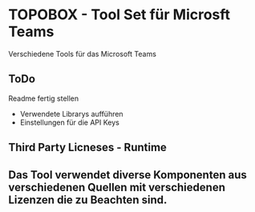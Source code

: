 # TOPOBOX - Tool Set für Microsft Teams
Verschiedene Tools für das Microsoft Teams

## ToDo
Readme fertig stellen
- Verwendete Librarys aufführen
- Einstellungen für die API Keys



## Third Party Licneses - Runtime
Das Tool verwendet diverse Komponenten aus verschiedenen Quellen mit verschiedenen Lizenzen die zu Beachten sind.
- 
